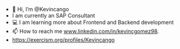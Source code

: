 - 👋 Hi, I’m @Kevincango
- I am currently an SAP Consultant
- 💻 I am learning more about Frontend and Backend development
- 📫 How to reach me www.linkedin.com/in/kevincgomez98.
- https://exercism.org/profiles/Kevincango

<!---
Kevincango/Kevincango is a ✨ special ✨ repository because its `README.md` (this file) appears on your GitHub profile.
You can click the Preview link to take a look at your changes.
--->
